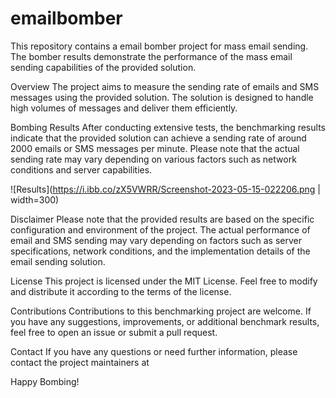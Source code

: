 # emailbomber
This repository contains a email bomber project for mass email sending. The bomber results demonstrate the performance of the mass email sending capabilities of the provided solution.

Overview
The project aims to measure the sending rate of emails and SMS messages using the provided solution. The solution is designed to handle high volumes of messages and deliver them efficiently.

Bombing Results
After conducting extensive tests, the benchmarking results indicate that the provided solution can achieve a sending rate of around 2000 emails or SMS messages per minute. Please note that the actual sending rate may vary depending on various factors such as network conditions and server capabilities.

![Results](https://i.ibb.co/zX5VWRR/Screenshot-2023-05-15-022206.png | width=300)

Disclaimer
Please note that the provided results are based on the specific configuration and environment of the project. The actual performance of email and SMS sending may vary depending on factors such as server specifications, network conditions, and the implementation details of the email sending solution.

License
This project is licensed under the MIT License. Feel free to modify and distribute it according to the terms of the license.

Contributions
Contributions to this benchmarking project are welcome. If you have any suggestions, improvements, or additional benchmark results, feel free to open an issue or submit a pull request.

Contact
If you have any questions or need further information, please contact the project maintainers at 

Happy Bombing!
